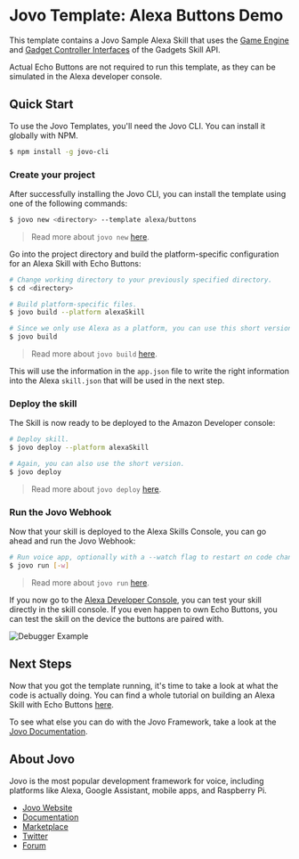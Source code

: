 # Jovo Template: Alexa Buttons Demo

This template contains a Jovo Sample Alexa Skill that uses the [Game Engine](https://developer.amazon.com/docs/custom-skills/game-engine-interface-reference.html) and [Gadget Controller Interfaces](https://developer.amazon.com/docs/custom-skills/gadget-controller-interface-reference.html) of the Gadgets Skill API.

Actual Echo Buttons are not required to run this template, as they can be simulated in the Alexa developer console.

## Quick Start

To use the Jovo Templates, you'll need the Jovo CLI. You can install it globally with NPM.

```sh
$ npm install -g jovo-cli
```

### Create your project

After successfully installing the Jovo CLI, you can install the template using one of the following commands:

```sh
$ jovo new <directory> --template alexa/buttons
```

> Read more about `jovo new` [here](https://www.jovo.tech/marketplace/jovo-cli#jovo-new).

Go into the project directory and build the platform-specific configuration for an Alexa Skill with Echo Buttons:

```sh
# Change working directory to your previously specified directory.
$ cd <directory>

# Build platform-specific files.
$ jovo build --platform alexaSkill

# Since we only use Alexa as a platform, you can use this short version as well.
$ jovo build
```

> Read more about `jovo build` [here](https://www.jovo.tech/marketplace/jovo-cli#jovo-build).

This will use the information in the `app.json` file to write the right information into the Alexa `skill.json` that will be used in the next step.

### Deploy the skill

The Skill is now ready to be deployed to the Amazon Developer console:

```sh
# Deploy skill.
$ jovo deploy --platform alexaSkill

# Again, you can also use the short version.
$ jovo deploy
```

> Read more about `jovo deploy` [here](https://www.jovo.tech/marketplace/jovo-cli#jovo-deploy).

### Run the Jovo Webhook

Now that your skill is deployed to the Alexa Skills Console, you can go ahead and run the Jovo Webhook:

```sh
# Run voice app, optionally with a --watch flag to restart on code changes.
$ jovo run [-w]
```

> Read more about `jovo run` [here](https://www.jovo.tech/marketplace/jovo-cli#jovo-run).

If you now go to the [Alexa Developer Console](https://developer.amazon.com/alexa/console/ask), you can test your skill directly in the skill console. If you even happen to own Echo Buttons, you can test the skill on the device the buttons are paired with.

![Debugger Example](../img/skills-console.gif)

## Next Steps

Now that you got the template running, it's time to take a look at what the code is actually doing. You can find a whole tutorial on building an Alexa Skill with Echo Buttons [here](https://www.jovo.tech/tutorials/alexa-echo-buttons).

To see what else you can do with the Jovo Framework, take a look at the [Jovo Documentation](https://www.jovo.tech/docs/).

## About Jovo

Jovo is the most popular development framework for voice, including platforms like Alexa, Google Assistant, mobile apps, and Raspberry Pi.

- [Jovo Website](https://jovo.tech/)
- [Documentation](https://jovo.tech/docs/)
- [Marketplace](https://www.jovo.tech/marketplace/)
- [Twitter](https://twitter.com/jovotech/)
- [Forum](https://community.jovo.tech/)

